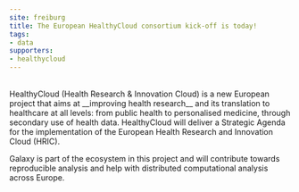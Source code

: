 ```yaml
---
site: freiburg
title: The European HealthyCloud consortium kick-off is today!
tags:
- data
supporters:
- healthycloud
---
```


<br>
HealthyCloud (Health Research & Innovation Cloud) is a new European project that aims at __improving health research__ and its translation to healthcare at all levels: from public health to personalised medicine, through secondary use of health data. HealthyCloud will deliver a Strategic Agenda for the implementation of the European Health Research and Innovation Cloud (HRIC).

Galaxy is part of the ecosystem in this project and will contribute towards reproducible analysis and help with distributed computational analysis across Europe.